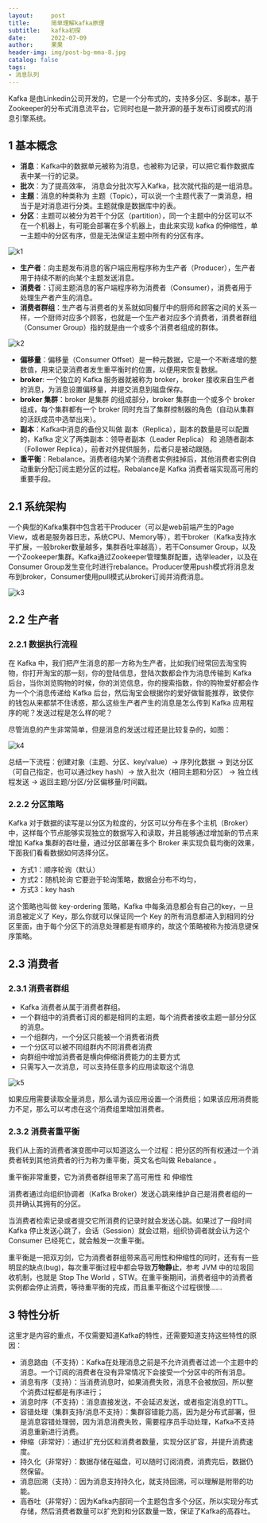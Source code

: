 ```yaml
---
layout:     post
title:      简单理解kafka原理
subtitle:   kafka初探
date:       2022-07-09
author:     果果
header-img: img/post-bg-mma-8.jpg
catalog: false
tags:
- 消息队列
---
```


Kafka 是由Linkedin公司开发的，它是一个分布式的，支持多分区、多副本，基于Zookeeper的分布式消息流平台，它同时也是一款开源的基于发布订阅模式的消息引擎系统。

## 1 基本概念

- **消息**：Kafka中的数据单元被称为消息，也被称为记录，可以把它看作数据库表中某一行的记录。
- **批次**：为了提高效率， 消息会分批次写入Kafka，批次就代指的是一组消息。
- **主题**：消息的种类称为 主题（Topic），可以说一个主题代表了一类消息，相当于是对消息进行分类。主题就像是数据库中的表。
- **分区**：主题可以被分为若干个分区（partition），同一个主题中的分区可以不在一个机器上，有可能会部署在多个机器上，由此来实现 kafka 的伸缩性，单一主题中的分区有序，但是无法保证主题中所有的分区有序。

![k1](/img-post/202207/kfk1.png "k1")

- **生产者**：向主题发布消息的客户端应用程序称为生产者（Producer），生产者用于持续不断的向某个主题发送消息。
- **消费者**：订阅主题消息的客户端程序称为消费者（Consumer），消费者用于处理生产者产生的消息。
- **消费者群组**：生产者与消费者的关系就如同餐厅中的厨师和顾客之间的关系一样，一个厨师对应多个顾客，也就是一个生产者对应多个消费者，消费者群组（Consumer Group）指的就是由一个或多个消费者组成的群体。

![k2](/img-post/202207/kfk2.png "k2")

- **偏移量**：偏移量（Consumer Offset）是一种元数据，它是一个不断递增的整数值，用来记录消费者发生重平衡时的位置，以便用来恢复数据。
- **broker**: 一个独立的 Kafka 服务器就被称为 broker，broker 接收来自生产者的消息，为消息设置偏移量，并提交消息到磁盘保存。
- **broker 集群**：broker 是集群 的组成部分，broker 集群由一个或多个 broker 组成，每个集群都有一个 broker 同时充当了集群控制器的角色（自动从集群的活跃成员中选举出来）。
- **副本**：Kafka中消息的备份又叫做 副本（Replica），副本的数量是可以配置的，Kafka 定义了两类副本：领导者副本（Leader Replica） 和 追随者副本（Follower Replica），前者对外提供服务，后者只是被动跟随。
- **重平衡**：Rebalance。消费者组内某个消费者实例挂掉后，其他消费者实例自动重新分配订阅主题分区的过程。Rebalance是 Kafka 消费者端实现高可用的重要手段。
  
## 2.1 系统架构

一个典型的Kafka集群中包含若干Producer（可以是web前端产生的Page View，或者是服务器日志，系统CPU、Memory等），若干broker（Kafka支持水平扩展，一般broker数量越多，集群吞吐率越高），若干Consumer Group，以及一个Zookeeper集群。Kafka通过Zookeeper管理集群配置，选举leader，以及在Consumer Group发生变化时进行rebalance。Producer使用push模式将消息发布到broker，Consumer使用pull模式从broker订阅并消费消息。

![k3](/img-post/202207/kfk3.png "k3")

## 2.2 生产者

### 2.2.1 数据执行流程

在 Kafka 中，我们把产生消息的那一方称为生产者，比如我们经常回去淘宝购物，你打开淘宝的那一刻，你的登陆信息，登陆次数都会作为消息传输到 Kafka 后台，当你浏览购物的时候，你的浏览信息，你的搜索指数，你的购物爱好都会作为一个个消息传递给 Kafka 后台，然后淘宝会根据你的爱好做智能推荐，致使你的钱包从来都禁不住诱惑，那么这些生产者产生的消息是怎么传到 Kafka 应用程序的呢？发送过程是怎么样的呢？

尽管消息的产生非常简单，但是消息的发送过程还是比较复杂的，如图：

![k4](/img-post/202207/kfk4.png "k4")

总结一下流程：创建对象（主题、分区、key/value）-> 序列化数据 -> 到达分区（可自己指定，也可以通过key hash）-> 放入批次（相同主题和分区） ->  独立线程发送 -> 返回主题/分区/分区偏移量/时间戳。

### 2.2.2 分区策略

Kafka 对于数据的读写是以分区为粒度的，分区可以分布在多个主机（Broker）中，这样每个节点能够实现独立的数据写入和读取，并且能够通过增加新的节点来增加 Kafka 集群的吞吐量，通过分区部署在多个 Broker 来实现负载均衡的效果，下面我们看看数据如何选择分区。

- 方式1：顺序轮询（默认）
- 方式2：随机轮询
它要逊于轮询策略，数据会分布不均匀，
- 方式3：key hash

这个策略也叫做 key-ordering 策略，Kafka 中每条消息都会有自己的key，一旦消息被定义了 Key，那么你就可以保证同一个 Key 的所有消息都进入到相同的分区里面，由于每个分区下的消息处理都是有顺序的，故这个策略被称为按消息键保序策略。


## 2.3 消费者

### 2.3.1 消费者群组

- Kafka 消费者从属于消费者群组。
- 一个群组中的消费者订阅的都是相同的主题，每个消费者接收主题一部分分区的消息。
- 一个组群内，一个分区只能被一个消费者消费
- 一个分区可以被不同组群内不同消费者消费
- 向群组中增加消费者是横向伸缩消费能力的主要方式
- 只需写入一次消息，可以支持任意多的应用读取这个消息

![k5](/img-post/202207/kfk5.png "k5")

如果应用需要读取全量消息，那么请为该应用设置一个消费组；如果该应用消费能力不足，那么可以考虑在这个消费组里增加消费者。

### 2.3.2 消费者重平衡
我们从上面的消费者演变图中可以知道这么一个过程：把分区的所有权通过一个消费者转到其他消费者的行为称为重平衡，英文名也叫做 Rebalance 。

重平衡非常重要，它为消费者群组带来了高可用性 和 伸缩性

消费者通过向组织协调者（Kafka Broker）发送心跳来维护自己是消费者组的一员并确认其拥有的分区。

当消费者检索记录或者提交它所消费的记录时就会发送心跳。如果过了一段时间 Kafka 停止发送心跳了，会话（Session）就会过期，组织协调者就会认为这个 Consumer 已经死亡，就会触发一次重平衡。

重平衡是一把双刃剑，它为消费者群组带来高可用性和伸缩性的同时，还有有一些明显的缺点(bug)，每次重平衡过程中都会导致**万物静止**，参考 JVM 中的垃圾回收机制，也就是 Stop The World ，STW。在重平衡期间，消费者组中的消费者实例都会停止消费，等待重平衡的完成，而且重平衡这个过程很慢......

## 3 特性分析
这里才是内容的重点，不仅需要知道Kafka的特性，还需要知道支持这些特性的原因：

- 消息路由（不支持）：Kafka在处理消息之前是不允许消费者过滤一个主题中的消息。一个订阅的消费者在没有异常情况下会接受一个分区中的所有消息。
- 消息有序（支持）：当消费消息时，如果消费失败，消息不会被放回，所以整个消费过程都是有序进行；
- 消息时序（不支持）：消息直接发送，不会延迟发送，或者指定消息的TTL。
- 容错处理（集群支持/消息不支持）：集群容错能力高，因为是分布式部署，但是消息容错处理弱，因为消息消费失败，需要程序员手动处理，Kafka不支持消息重新进行消费。
- 伸缩（非常好）：通过扩充分区和消费者数量，实现分区扩容，并提升消费速度。
- 持久化（非常好）：数据存储在磁盘，可以随时订阅消费，消费完后，数据仍然保留。
- 消息回溯（支持）：因为消息支持持久化，就支持回溯，可以理解是附带的功能。
- 高吞吐（非常好）：因为Kafka内部同一个主题包含多个分区，所以实现分布式存储，然后消费者数量可以扩充到和分区数量一致，保证了Kafka的高吞吐。
